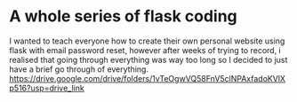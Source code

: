 # A whole series of flask coding
I wanted to teach everyone how to create their own personal website using flask with email password reset, however after weeks of trying to record, i realised that going through everything was way too long so I decided to just have a brief go through of everything.
https://drive.google.com/drive/folders/1vTeOgwVQ58FnV5clNPAxfadoKVlXp516?usp=drive_link
